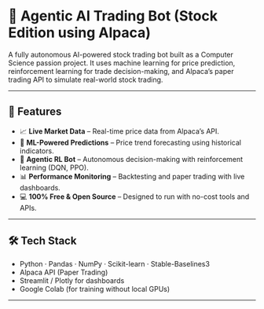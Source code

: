 # 🧠 Agentic AI Trading Bot (Stock Edition using Alpaca)

A fully autonomous AI-powered stock trading bot built as a Computer Science passion project. It uses machine learning for price prediction, reinforcement learning for trade decision-making, and Alpaca’s paper trading API to simulate real-world stock trading.

---

## 🚀 Features

- 📈 **Live Market Data** – Real-time price data from Alpaca’s API.
- 🤖 **ML-Powered Predictions** – Price trend forecasting using historical indicators.
- 🎯 **Agentic RL Bot** – Autonomous decision-making with reinforcement learning (DQN, PPO).
- 📊 **Performance Monitoring** – Backtesting and paper trading with live dashboards.
- 💻 **100% Free & Open Source** – Designed to run with no-cost tools and APIs.

---

## 🛠 Tech Stack

- Python · Pandas · NumPy · Scikit-learn · Stable-Baselines3
- Alpaca API (Paper Trading)
- Streamlit / Plotly for dashboards
- Google Colab (for training without local GPUs)

---
